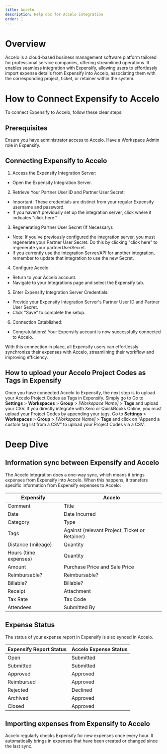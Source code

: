 ```yaml
---
title: Accelo
description: Help doc for Accelo integration
order: 1
---
```

<!-- The lines above are required by Jekyll to process the .md file -->

# Overview
Accelo is a cloud-based business management software platform tailored for professional service companies, offering streamlined operations. It enables seamless integration with Expensify, allowing users to effortlessly import expense details from Expensify into Accelo, associating them with the corresponding project, ticket, or retainer within the system. 

# How to Connect Expensify to Accelo
To connect Expensify to Accelo, follow these clear steps:

## Prerequisites
Ensure you have administrator access to Accelo.
Have a Workspace Admin role in Expensify.

## Connecting Expensify to Accelo
1. Access the Expensify Integration Server:
- Open the Expensify Integration Server.
2. Retrieve Your Partner User ID and Partner User Secret:
- Important: These credentials are distinct from your regular Expensify username and password.
- If you haven't previously set up the integration server, click where it indicates "click here."
3. Regenerating Partner User Secret (If Necessary):
- Note: If you've previously configured the integration server, you must regenerate your Partner User Secret. Do this by clicking "click here" to regenerate your partnerUserSecret.
- If you currently use the Integration Server/API for another integration, remember to update that integration to use the new Secret.
4. Configure Accelo:
- Return to your Accelo account.
- Navigate to your Integrations page and select the Expensify tab.
5. Enter Expensify Integration Server Credentials:
- Provide your Expensify Integration Server's Partner User ID and Partner User Secret.
- Click "Save" to complete the setup.
6. Connection Established:
- Congratulations! Your Expensify account is now successfully connected to Accelo.

With this connection in place, all Expensify users can effortlessly synchronize their expenses with Accelo, streamlining their workflow and improving efficiency.

## How to upload your Accelo Project Codes as Tags in Expensify
Once you have connected Accelo to Expensify, the next step is to upload your Accelo Project Codes as Tags in Expensify. Simply go to Go to **Settings** > **Workspaces** > **Group** > _[Workspace Name]_ > **Tags** and upload your CSV.
If you directly integrate with Xero or QuickBooks Online, you must upload your Project Codes by appending your tags. Go to **Settings** > **Workspaces** > **Group** > _[Workspace Name]_ > **Tags** and click on “Append a custom tag list from a CSV” to upload your Project Codes via a CSV.

# Deep Dive
## Information sync between Expensify and Accelo
The Accelo integration does a one-way sync, which means it brings expenses from Expensify into Accelo. When this happens, it transfers specific information from Expensify expenses to Accelo:

| Expensify           | Accelo                |
|---------------------|-----------------------|
| Comment             | Title                 |
| Date                | Date Incurred         |
| Category            | Type                  |
| Tags                | Against (relevant Project, Ticket or Retainer) |
| Distance (mileage)  | Quantity              |
| Hours (time expenses) | Quantity            |
| Amount              | Purchase Price and Sale Price |
| Reimbursable?       | Reimbursable?         |
| Billable?           | Billable?             |
| Receipt             | Attachment            |
| Tax Rate            | Tax Code              |
| Attendees           | Submitted By          |

## Expense Status
The status of your expense report in Expensify is also synced in Accelo.

| Expensify Report Status | Accelo Expense Status |
|-------------------------|-----------------------|
| Open                    | Submitted             |
| Submitted               | Submitted             |
| Approved                | Approved              |
| Reimbursed              | Approved              |
| Rejected                | Declined              |
| Archived                | Approved              |
| Closed                  | Approved              |

## Importing expenses from Expensify to Accelo
Accelo regularly checks Expensify for new expenses once every hour. It automatically brings in expenses that have been created or changed since the last sync.
